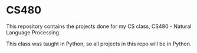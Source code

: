 # CS480

This repository contains the projects done for my CS class, CS480 - Natural Language Processing.

This class was taught in Python, so all projects in this repo will be in Python.
